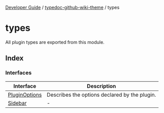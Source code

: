[Developer Guide](../../README.md) / [typedoc-github-wiki-theme](../README.md) / types

# types

All plugin types are exported from this module.

## Index

### Interfaces

| Interface                                    | Description                                   |
| -------------------------------------------- | --------------------------------------------- |
| [PluginOptions](interfaces/PluginOptions.md) | Describes the options declared by the plugin. |
| [Sidebar](interfaces/Sidebar.md)             | -                                             |
